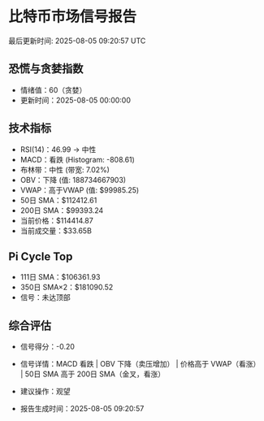 # 比特币市场信号报告

最后更新时间: 2025-08-05 09:20:57 UTC

## 恐慌与贪婪指数
- 情绪值：60（贪婪）
- 更新时间：2025-08-05 00:00:00

## 技术指标
- RSI(14)：46.99 → 中性
- MACD：看跌 (Histogram: -808.61)
- 布林带：中性 (带宽: 7.02%)
- OBV：下降 (值: 188734667903)
- VWAP：高于VWAP (值: $99985.25)
- 50日 SMA：$112412.61
- 200日 SMA：$99393.24
- 当前价格：$114414.87
- 当前成交量：$33.65B

## Pi Cycle Top
- 111日 SMA：$106361.93
- 350日 SMA×2：$181090.52
- 信号：未达顶部

## 综合评估
- 信号得分：-0.20
- 信号详情：MACD 看跌 | OBV 下降（卖压增加） | 价格高于 VWAP（看涨） | 50日 SMA 高于 200日 SMA（金叉，看涨）
- 建议操作：观望

- 报告生成时间：2025-08-05 09:20:57